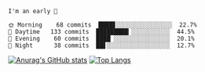 <!--START_SECTION:productive-box-in-readme-->
```text
I'm an early 🐥

🌞 Morning    68 commits  ████▊░░░░░░░░░░░░░░░░  22.7%
🌆 Daytime   133 commits  █████████▎░░░░░░░░░░░  44.5%
🌃 Evening    60 commits  ████▏░░░░░░░░░░░░░░░░  20.1%
🌚 Night      38 commits  ██▋░░░░░░░░░░░░░░░░░░  12.7%
```
<!--END_SECTION:productive-box-in-readme-->
[![Anurag's GitHub stats](https://github-readme-stats.vercel.app/api?username=tykeaboyloy&count_private=true&theme=vue-light&show_icons=true)](https://github.com/anuraghazra/github-readme-stats)
[![Top Langs](https://github-readme-stats.vercel.app/api/top-langs/?username=tykeaboyloy&layout=compact&theme=vue-light&langs_count=8)](https://github.com/anuraghazra/github-readme-stats)
